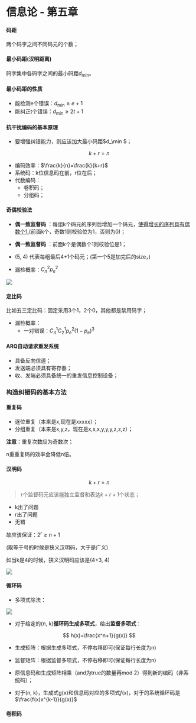 # 信息论 - 第五章

#### 码距

两个码字之间不同码元的个数；

#### 最小码距(汉明距离)

码字集中各码字之间的最小码距$d_\min$。

#### 最小码距的性质

- 能检测e个错误：$d_\min\ge e+1$
- 能纠正t个错误：$d_\min \ge 2t+1$

#### 抗干扰编码的基本原理

- 要增强纠错能力，则应该加大最小码距$d_\min $；

$$
k+r=n
$$

- 编码效率：$\frac{k}{n}=\frac{k}{k+r}$
- 系统码：k位信息码在前，r位在后；
- 代数编码：
  - 卷积码；
  - 分组码；

#### 奇偶校验法

- **偶一致监督码** ：每组k个码元的序列后增加一个码元，<u>使得增长的序列具有偶数个1.</u>(前面k个，奇数1则校验位为1，否则为0)；
- **偶一致监督码** ：前面k个是偶数个1则校验位是1；

- (5, 4) 代表每组最后4+1个码元；(第一个5是加完后的size，)
- 漏检概率：$C_n^2p^2_e$

![](https://i.loli.net/2019/06/17/5d0720040fc3253454.png)

#### 定比码

比如五三定比码：固定采用3个1，2个0，其他都是禁用码字；

- 漏检概率：
  - 一对错误：$C_3^1C_2^1p_e^2(1-p_e)^3$

#### ARQ自动请求重发系统

- 具备反向信道；
- 发送端必须具有寄存器；
- 收、发端必须具备统一的重发信息控制设备；

### 构造纠错码的基本方法

#### 重复码

- 逐位重复（本来是x,现在是xxxxx）；
- 分组重复（本来是x,y,z，现在是x,x,x,y,y,y,z,z,z）；

**注意**：重复次数应为奇数次；

n重重复码的效率会降低n倍。

#### 汉明码

$$
k+r=n
$$

> r个监督码元应该能独立监督和表达$k+r+1$个状态；

- k出了问题
- r出了问题
- 无错

故应该保证：$2^r\ge n+1$

(取等于号的时候是狭义汉明码，大于是广义)

如当k是4的时候，狭义汉明码应该是(4+3, 4)

![](https://i.loli.net/2019/06/17/5d072a1e4e2c615945.png)

#### 循环码

- 多项式除法：

![](https://i.loli.net/2019/06/17/5d0734a09e65293422.png)

- 对于给定的(n, k)**循环码生成多项式**，给出**监督多项式**：

$$
h(x)=\frac{x^n+1}{g(x)}
$$

- 生成矩阵：根据生成多项式，不停右移即可(保证每行长度为n)
- 监督矩阵：根据监督多项式，不停右移即可(保证每行长度为n)

- 原信息码和生成矩阵相乘（and为true的数量再mod 2）得到新的编码（非系统码）；
- 对于(n, k)，生成式g(x)和信息码对应的多项式$f(x)$，对于的系统循环码是$\frac{f(x)x^{k-1}}{g(x)}$

#### 卷积码

